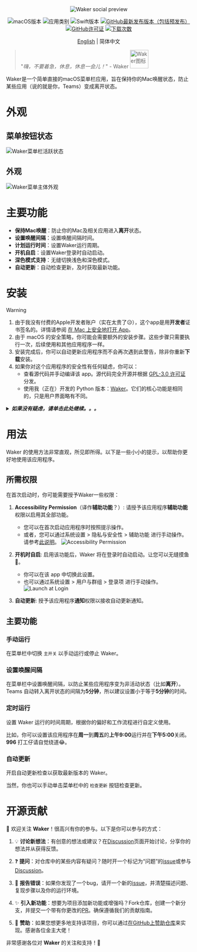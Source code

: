 <div align="center">

<img src="./docs/social-preview.png" alt="Waker social preview">

![macOS版本](https://img.shields.io/badge/macOS_版本-13.0%2B-green?logo=macOS)
![应用类别](https://img.shields.io/badge/应用_类别-实用工具-blue?logo=apple)
![Swift版本](https://img.shields.io/badge/Swift_版本-5-blue?logo=swift)
[![GitHub最新发布版本（包括预发布）](https://img.shields.io/github/v/release/ChenglongMa/waker-mac?include_prereleases)](https://github.com/ChenglongMa/waker-mac/releases/latest)
[![GitHub许可证](https://img.shields.io/github/license/ChenglongMa/waker-mac)](https://github.com/ChenglongMa/waker-mac/blob/main/LICENSE)
[![下载次数](https://img.shields.io/github/downloads/ChenglongMa/waker-mac/total)](https://github.com/ChenglongMa/waker-mac/releases/latest)

</div>

<div align="center">
    <a href="./README.md">English</a> | 简体中文
</div>

> 
> "_嗨，不要着急，休息，休息一会儿！_" - Waker <img src="./docs/icon.svg" alt="Waker图标" width="50px">

Waker是一个简单直接的macOS菜单栏应用，旨在保持你的Mac唤醒状态，防止某些应用（说的就是你，Teams）变成离开状态。

# 外观

## 菜单按钮状态

![Waker菜单栏活跃状态](./docs/appearance/menu-bar-status.svg)

## 外观

![Waker菜单主体外观](./docs/appearance/menu-body-appearance.png)

# 主要功能

- **保持Mac唤醒**：防止你的Mac及相关应用进入**离开**状态。
- **设置唤醒间隔**：设置唤醒间隔时间。
- **计划运行时间**：设置Waker运行周期。
- **开机自启**：设置Waker登录时自动启动。
- **深色模式支持**：无缝切换浅色和深色模式。
- **自动更新**：自动检查更新，及时获取最新功能。

# 安装

> [!WARNING]
> 1. 由于我没有付费的Apple开发者账户（实在太贵了😥），这个app是用**开发者**证书签名的。详情请参阅 [在 Mac 上安全地打开 App](https://support.apple.com/zh-cn/102445)。
> 2. 由于 macOS 的安全策略，你可能会需要额外的安装步骤。这些步骤只需要执行一次，后续使用和其他应用程序一样。
> 3. 安装完成后，你可以自动更新应用程序而不会再次遇到此警告，除非你重新**下载**安装。
> 4. 如果你对这个应用程序的安全性有任何疑虑，你可以：
>    - 查看源代码并手动编译该 app。源代码完全开源并根据 [GPL-3.0 许可证](https://github.com/ChenglongMa/waker-mac/blob/main/LICENSE) 分发。
>    - 使用我（正在）开发的 Python 版本：[Waker](https://github.com/ChenglongMa/waker)。它们的核心功能是相同的，只是用户界面略有不同。
>

<details markdown="1">
  <summary><i><b>如果没有疑虑，请单击此处继续。。。</b></i></summary>


## 下载

请从[发布页面](https://github.com/ChenglongMa/waker-mac/releases/latest) 下载最新版本的Waker的 `.dmg` 安装程序。

## 安装步骤

1. **右键单击** `.dmg` 文件，然后选择 `打开` 开始安装过程。
    - 🟢 右键单击打开该 `.dmb` 文件后，你会看到以下警告，请单击 `打开`。（*由于我用的是英文系统，所以截图皆为英文*）
      ![right click dmg](./docs/installation/right-click-dmg.png)
    - 🔴 但如果你是**双击**安装，你可能会收到以下警告：
      ![double click warning](./docs/installation/double-click-dmg.png)
2. 在安装界面，请将 `Waker.app` 拖到 `应用程序`(`Applications`) 文件夹中。
   ![Drag to Applications](./docs/installation/dmg-installer.png)
3. 从 `启动器`(`Launchpad`) <img src="./docs/assets/launchpad.jpg.webp" alt="launchpad icon" width="20px"> 或 `应用程序`(`Applications`) 文件夹中找到 `Waker.app`。如果你从 `启动器` 打开应用程序时遇到警告，请点击 `在 Finder 中显示` 并继续。
    - 🟢 请从 `应用程序` 文件夹中**右键单击**应用程序并选择 `打开`。你会看到以下警告，请单击 `打开`。
      ![warning in finder](./docs/installation/right-click-in-finder.png)
    - 🔴 如果你从 `启动器`(`Launchpad`) <img src="./docs/assets/launchpad.jpg.webp" alt="launchpad icon" width="20px"> 打开应用程序时遇到警告，**请点击 `在 Finder 中显示`**。
      ![warning in launchpad](./docs/installation/open-in-application.png)
4. 现在，你可以在菜单栏中找到该应用程序，如[外观部分](#外观)所示。
5. 从现在起，你可以像往常一样从 `启动器` <img src="./docs/assets/launchpad.jpg.webp" alt="launchpad icon" width="20px"> 打开应用程序。

</details>

# 用法

Waker 的使用方法非常直观，所见即所得。以下是一些小小的提示，以帮助你更好地使用该应用程序。

## 所需权限

在首次启动时，你可能需要授予Waker一些权限：

1. **Accessibility Permission**（译作**辅助功能**？）: 请授予该应用程序**辅助功能**权限以启用其全部功能。
    - 您可以在首次启动应用程序时按照提示操作。
    - 或者，您可以通过系统设置 > 隐私与安全性 > 辅助功能 进行手动操作。请参考[此说明](https://support.apple.com/zh-cn/guide/mac-help/mh43185/mac)。
      ![Accessibility Permission](./docs/usage/accessibility-permission.png)

2. **开机时自启**: 启用该功能后，Waker 将在登录时自动启动。让您可以无缝摸鱼🎣。

    - 你可以在该 app 中切换此设置。
    - 也可以通过系统设置 > 用户与群组 > 登录项 进行手动操作。
      ![Launch at Login](./docs/usage/launch-at-login-settings.png)

3. **自动更新**: 授予该应用程序**通知**权限以接收自动更新通知。

## 主要功能

### 手动运行

在菜单栏中切换 `主开关` 以手动运行或停止 Waker。

### 设置唤醒间隔

在菜单栏中设置唤醒间隔，以防止某些应用程序变为非活动状态（比如**离开**）。Teams 自动转入离开状态的间隔为**5分钟**，所以建议设置小于等于**5分钟**的时间。

### 定时运行

设置 Waker 运行的时间周期，根据你的偏好和工作流程进行自定义使用。

比如，你可以设置该应用程序在**周一**到**周五**的**上午9:00**运行并在**下午5:00**关闭。**996** 打工仔请自觉绕道😂。

### 自动更新

开启自动更新检查以获取最新版本的 Waker。

当然，你也可以手动单击菜单栏中的 `检查更新` 按钮检查更新。

# 开源贡献

👋 欢迎关注 **Waker**！很高兴有你的参与。以下是你可以参与的方式：

1. 💡 **讨论新想法**：有创意的想法或建议？在[Discussion](https://github.com/ChenglongMa/waker-mac/discussions)页面开始讨论，分享你的想法并从获得反馈。

2. ❓ **提问**：对仓库中的某些内容有疑问？随时开一个标记为“问题”的[issue](https://github.com/ChenglongMa/waker-mac/issues)或参与[Discussion](https://github.com/ChenglongMa/waker-mac/discussions)。

3. 🐛 **报告错误**：如果你发现了一个bug，请开一个新的[issue](https://github.com/ChenglongMa/waker-mac/issues)，并清楚描述问题、复现步骤以及你的运行环境。

4. ✨ **引入新功能**：想要为项目添加新功能或增强吗？Fork仓库，创建一个新分支，并提交一个带有你更改的[PR](https://github.com/ChenglongMa/waker-mac/pulls)。确保遵循我们的贡献指南。

5. 💖 **赞助**：如果您想更多地支持该项目，你可以通过[在GitHub上赞助仓库](https://github.com/sponsors/ChenglongMa)来实现。感谢各位金主大佬！

非常感谢各位对 **Waker** 的关注和支持！🙏

